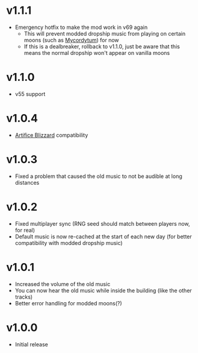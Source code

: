 # v1.1.1
- Emergency hotfix to make the mod work in v69 again
  - This will prevent modded dropship music from playing on certain moons (such as [Mycordytum](https://thunderstore.io/c/lethal-company/p/Ssencipe/Overhaul_Moons/)) for now
  - If this is a dealbreaker, rollback to v1.1.0, just be aware that this means the normal dropship won't appear on vanilla moons
# v1.1.0
- v55 support
# v1.0.4
- [Artifice Blizzard](https://thunderstore.io/c/lethal-company/p/ButteryStancakes/ArtificeBlizzard/) compatibility
# v1.0.3
- Fixed a problem that caused the old music to not be audible at long distances
# v1.0.2
- Fixed multiplayer sync (RNG seed should match between players now, for real)
- Default music is now re-cached at the start of each new day (for better compatibility with modded dropship music)
# v1.0.1
- Increased the volume of the old music
- You can now hear the old music while inside the building (like the other tracks)
- Better error handling for modded moons(?)
# v1.0.0
- Initial release